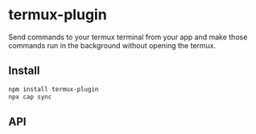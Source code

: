 # termux-plugin

Send commands to your termux terminal from your app and make those commands run in the background without opening the termux.

## Install

```bash
npm install termux-plugin
npx cap sync
```

## API

<docgen-index></docgen-index>

<docgen-api>
<!-- run docgen to generate docs from the source -->
<!-- More info: https://github.com/ionic-team/capacitor-docgen -->
</docgen-api>
